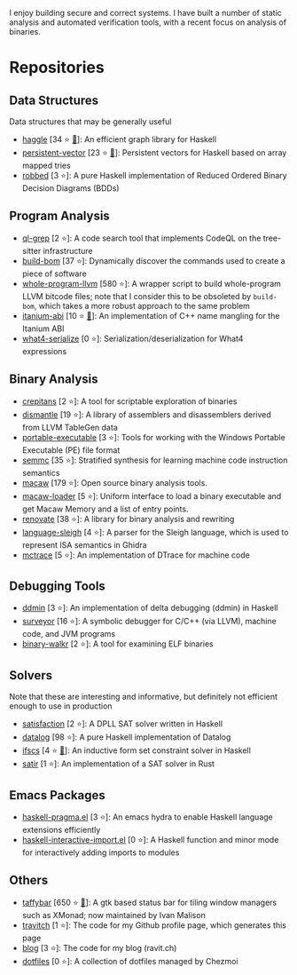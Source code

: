 I enjoy building secure and correct systems.  I have built a number of static analysis and automated verification tools, with a recent focus on analysis of binaries.

# Repositories

## Data Structures

Data structures that may be generally useful

- [haggle](https://github.com/travitch/haggle) [34 :star: [:book:](https://hackage.haskell.org/package/haggle)]: An efficient graph library for Haskell
- [persistent-vector](https://github.com/travitch/persistent-vector) [23 :star: [:book:](https://hackage.haskell.org/package/persistent-vector)]: Persistent vectors for Haskell based on array mapped tries
- [robbed](https://github.com/travitch/robbed) [3 :star:]: A pure Haskell implementation of Reduced Ordered Binary Decision Diagrams (BDDs)

## Program Analysis

- [ql-grep](https://github.com/travitch/ql-grep) [2 :star:]: A code search tool that implements CodeQL on the tree-sitter infrastructure
- [build-bom](https://github.com/travitch/build-bom) [37 :star:]: Dynamically discover the commands used to create a piece of software
- [whole-program-llvm](https://github.com/travitch/whole-program-llvm) [580 :star:]: A wrapper script to build whole-program LLVM bitcode files; note that I consider this to be obsoleted by `build-bom`, which takes a more robust approach to the same problem
- [itanium-abi](https://github.com/travitch/itanium-abi) [10 :star: [:book:](https://hackage.haskell.org/package/itanium-abi)]: An implementation of C++ name mangling for the Itanium ABI
- [what4-serialize](https://github.com/GaloisInc/what4-serialize) [0 :star:]: Serialization/deserialization for What4 expressions

## Binary Analysis

- [crepitans](https://github.com/travitch/crepitans) [2 :star:]: A tool for scriptable exploration of binaries
- [dismantle](https://github.com/GaloisInc/dismantle) [19 :star:]: A library of assemblers and disassemblers derived from LLVM TableGen data
- [portable-executable](https://github.com/GaloisInc/portable-executable) [3 :star:]: Tools for working with the Windows Portable Executable (PE) file format
- [semmc](https://github.com/GaloisInc/semmc) [35 :star:]: Stratified synthesis for learning machine code instruction semantics
- [macaw](https://github.com/GaloisInc/macaw) [179 :star:]: Open source binary analysis tools.
- [macaw-loader](https://github.com/GaloisInc/macaw-loader) [5 :star:]: Uniform interface to load a binary executable and get Macaw Memory and a list of entry points.
- [renovate](https://github.com/GaloisInc/renovate) [38 :star:]: A library for binary analysis and rewriting
- [language-sleigh](https://github.com/GaloisInc/language-sleigh) [4 :star:]: A parser for the Sleigh language, which is used to represent ISA semantics in Ghidra
- [mctrace](https://github.com/GaloisInc/mctrace) [5 :star:]: An implementation of DTrace for machine code

## Debugging Tools

- [ddmin](https://github.com/travitch/ddmin) [3 :star:]: An implementation of delta debugging (ddmin) in Haskell
- [surveyor](https://github.com/GaloisInc/surveyor) [16 :star:]: A symbolic debugger for C/C++ (via LLVM), machine code, and JVM programs
- [binary-walkr](https://github.com/travitch/binary-walkr) [2 :star:]: A tool for examining ELF binaries

## Solvers

Note that these are interesting and informative, but definitely not efficient enough to use in production

- [satisfaction](https://github.com/travitch/satisfaction) [2 :star:]: A DPLL SAT solver written in Haskell
- [datalog](https://github.com/travitch/datalog) [98 :star:]: A pure Haskell implementation of Datalog
- [ifscs](https://github.com/travitch/ifscs) [4 :star: [:book:](https://hackage.haskell.org/package/ifscs)]: An inductive form set constraint solver in Haskell
- [satir](https://github.com/travitch/satir) [1 :star:]: An implementation of a SAT solver in Rust

## Emacs Packages

- [haskell-pragma.el](https://github.com/travitch/haskell-pragma.el) [3 :star:]: An emacs hydra to enable Haskell language extensions efficiently
- [haskell-interactive-import.el](https://github.com/travitch/haskell-interactive-import.el) [0 :star:]: A Haskell function and minor mode for interactively adding imports to modules

## Others

- [taffybar](https://github.com/taffybar/taffybar) [650 :star: [:book:](https://hackage.haskell.org/package/taffybar)]: A gtk based status bar for tiling window managers such as XMonad; now maintained by Ivan Malison
- [travitch](https://github.com/travitch/travitch) [1 :star:]: The code for my Github profile page, which generates this page
- [blog](https://github.com/travitch/blog) [3 :star:]: The code for my blog (ravit.ch)
- [dotfiles](https://github.com/travitch/dotfiles) [0 :star:]: A collection of dotfiles managed by Chezmoi
